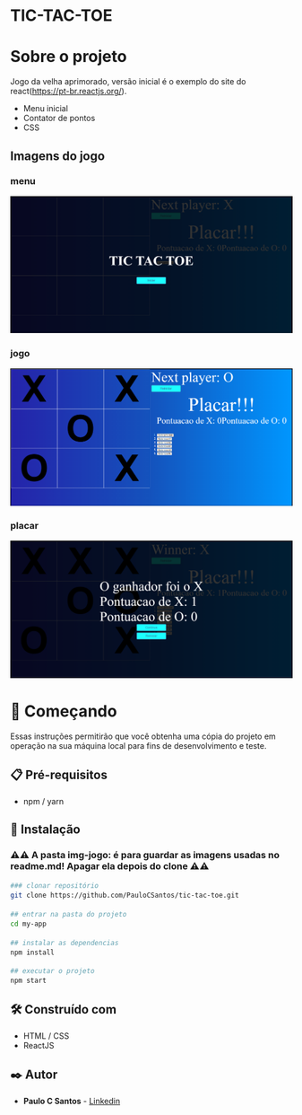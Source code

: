 # TIC-TAC-TOE

# Sobre o projeto

Jogo da velha aprimorado, versão inicial é o exemplo do site do react(https://pt-br.reactjs.org/).

- Menu inicial
- Contator de pontos
- CSS

## Imagens do jogo

### menu

![velha-menu](img-jogo/velha-menu.png)

### jogo

![velha-jogo](img-jogo/velha-jogo.png)

### placar

![velha-vitoria](img-jogo/velha-vitoria.png)

# 🚀 Começando

Essas instruções permitirão que você obtenha uma cópia do projeto em operação na sua máquina local para fins de desenvolvimento e teste.

## 📋 Pré-requisitos

- npm / yarn

## 🔧 Instalação
### :warning::warning: **A pasta img-jogo**: é para guardar as imagens usadas no readme.md! Apagar ela depois do clone :warning::warning:
``` bash
### clonar repositório
git clone https://github.com/PauloCSantos/tic-tac-toe.git

## entrar na pasta do projeto
cd my-app

## instalar as dependencias
npm install

## executar o projeto
npm start
```

## 🛠️ Construído com

- HTML / CSS 
- ReactJS

## ✒️ Autor

* **Paulo C Santos** - [Linkedin](https://www.linkedin.com/in/paulocsantos1995/)
